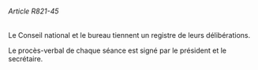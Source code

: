###### Article R821-45

Le Conseil national et le bureau tiennent un registre de leurs délibérations.

Le procès-verbal de chaque séance est signé par le président et le secrétaire.

